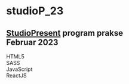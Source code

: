 # studioP_23
<a href="https://www.studiopresent.com/">StudioPresent</a> program prakse <br>
Februar 2023 <br>
---
HTML5 <br>
SASS <br>
JavaScript <br>
ReactJS <br>


